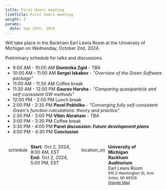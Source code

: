 ```yaml
---
title: First Users meeting
linkTitle: First Users meeting
weight: 2
params:
  date: Sep 24th, 2024
---
```


Will take place in the Rackham Earl Lewis Room at the University of Michigan on
Wednesday, October 2nd, 2024.

<!--more-->

Preliminary schedule for talks and discussions.

<ul>
<li>9:00   AM - 10:00 AM <b>Dominika Zgid</b> - <i>TBA</i></li>
<li>10:00 AM - 11:00 AM <b>Sergei Iskakov</b> - <i>"Overview of the Green Software package"</i></li>
<li>11:00 AM - 11:30 AM Coffee break</li>
<li>11:30 AM - 12:00 PM <b>Gaurav Harsha</b> - <i>"Comparing quasiparticle and self-consistent GW methods"</i></li>
<li>12:00 PM - 2:00 PM Lunch break</li>
<li>2:00 PM - 2:30 PM <b>Pavel Pokhilko</b> - <i>"Converging fully self-consistent Green's function calculations: theory and practice"</i></li>
<li>2:30 PM - 3:00 PM <b>Vibin Abraham</b> - <i>TBA</i></li>
<li>3:00 PM - 3:30 PM Coffee break</li>
<li>3:30 PM - 4:00 PM <b>Panel discussion: <i>Future development plans</i></b></li>
<li>4:00 PM - 4:30 PM <b>Conclusion</b></li>
</ul>


<br>

<div style="display: ruby;">
 <div style="width:45%;display:flex;flex-direction:row;flex-wrap: nowrap;">
  <span class="material-icons" style="margin-top: 10px;vertical-align:center;padding-left: 10px; padding-right: 5px;">schedule</span>
  <div style="margin-left:5px;display: block;">
   <div>
   <span style="font-weight:bolder; padding-right:5px;">Start:</span><time datetime="2024-10-02T14:00:00+00:00">Oct 2, 2024, 9:00 AM, EST</time>
   </div>
   <div>
   <span style="font-weight:bolder; padding-right:5px;">End:</span><time datetime="2024-10-02T20:00:00+00:00">Oct 2, 2024, 5:00 PM, EST</time>
   </div>
  </div>
 </div>
 <div style="width:48%;display:flex;flex-direction:row;flex-wrap: nowrap;">
   <span class="material-icons" style="margin-top: 10px;vertical-align:center;padding-left: 10px; padding-right: 5px;">location_on</span>
   <div style="margin-left:5px;display: block;">
   <div>
   <span style="font-weight:bolder; padding-right:5px;">University of Michigan</span>
   </div>
   <div>
   <span style="font-weight:bolder; padding-right:5px;">Rackham Auditorium</span>
   </div>
   <div>
   <span style="font-weight:normal; padding-right:5px;">Earl Lewis Room</span>
   </div>
   <div>
   <span style="font-weight:normal; font-size: 12px; padding-right:5px;">915 E Washington St, Ann Arbor, MI 48109</span>
   </div>
   <div>
   <span style="font-weight:normal; font-size: 12px; padding-right:5px;"><a href="https://maps.app.goo.gl/LmsmvrtcDeEFtd9B6" target="_blank">Google Map</a></span>
   </div>
  </div>
 </div>
</div>